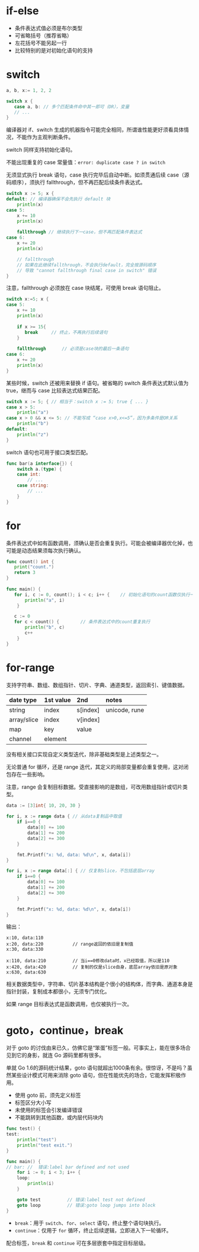 # if-else
- 条件表达式值必须是布尔类型
- 可省略括号（推荐省略）
- 左花括号不能另起一行
- 比较特别的是对初始化语句的支持

# switch
```go
a, b, x:= 1, 2, 2

switch x {
   case a, b: // 多个匹配条件命中其一即可（OR），变量
   // ...
}
```

编译器对 if、switch 生成的机器指令可能完全相同，所谓谁性能更好须看具体情况，不能作为主观判断条件。

switch 同样支持初始化语句。

不能出现重复的 case 常量值：`error: duplicate case ? in switch`

无须显式执行 break 语句，case 执行完毕后自动中断。如须贯通后续 case（源码顺序），须执行 fallthrough，但不再匹配后续条件表达式。
```go
switch x := 5; x { 
default: // 编译器确保不会先执行 default 块
	println(x) 
case 5: 
	x += 10
	println(x) 
	
	fallthrough // 继续执行下一case，但不再匹配条件表达式 
case 6:         
	x += 20      
	println(x) 

	// fallthrough
	// 如果在此继续fallthrough，不会执行default，完全按源码顺序
	// 导致 "cannot fallthrough final case in switch" 错误
}
```

注意，fallthrough 必须放在 case 块结尾，可使用 break 语句阻止。
```go
switch x:=5; x { 
case 5: 
	x += 10
	println(x) 
	
	if x >= 15{ 
	   break     // 终止，不再执行后续语句 
	} 
	
	fallthrough      // 必须是case块的最后一条语句 
case 6: 
	x += 20
	println(x) 
}
```

某些时候，switch 还被用来替换 if 语句。被省略的 switch 条件表达式默认值为 true，继而与 case 比较表达式结果匹配。
```go
switch x := 5; { // 相当于：switch x := 5; true { ... }
case x > 5: 
	println("a") 
case x > 0 && x <= 5: // 不能写成 “case x>0,x<=5”，因为多条件是OR关系 
	println("b")
default: 
	println("z")
}
```

switch 语句也可用于接口类型匹配。
```go
func bar(a interface{}) {
	switch a.(type) {
	case int:
		// ...
	case string:
		// ...
	}
}
```

# for
条件表达式中如有函数调用，须确认是否会重复执行。可能会被编译器优化掉，也可能是动态结果须每次执行确认。
```go
func count() int { 
   print("count.") 
   return 3
} 
  
func main() { 
   for i, c := 0, count(); i < c; i++ {    // 初始化语句的count函数仅执行一次 
       println("a", i) 
    } 

   c := 0
   for c < count() {        // 条件表达式中的count重复执行 
       println("b", c) 
       c++ 
    } 
}
```

# for-range
支持字符串、数组、数组指针、切片、字典、通道类型，返回索引、键值数据。

| date type   | 1st value |      2nd | notes         |
|:------------|:----------|:---------|:--------------|
| string      | index     | s[index] | unicode, rune |
| array/slice | index     | v[index] |               |
| map         | key       | value    |               |
| channel     | element   |          |               |  

没有相关接口实现自定义类型迭代，除非基础类型是上述类型之一。

无论普通 for 循环，还是 range 迭代，其定义的局部变量都会重复使用，这对闭包存在一些影响。

注意，range 会复制目标数据。受直接影响的是数组，可改用数组指针或切片类型。
```go
data := [3]int{ 10, 20, 30 } 
  
for i, x := range data { // 从data复制品中取值
	if i==0 { 
		data[0] += 100
		data[1] += 200
		data[2] += 300
	} 

	fmt.Printf("x: %d, data: %d\n", x, data[i]) 
}

for i, x := range data[:] { // 仅复制slice，不包括底层array
	if i==0 { 
		data[0] += 100
		data[1] += 200
		data[2] += 300
	} 

	fmt.Printf("x: %d, data: %d\n", x, data[i]) 
}
```
输出：
```shell
x:10, data:110
x:20, data:220           // range返回的依旧是复制值 
x:30, data:330
  
x:110, data:210          // 当i==0修改data时，x已经取值，所以是110
x:420, data:420          // 复制的仅是slice自身，底层array依旧是原对象 
x:630, data:630
```

相关数据类型中，字符串、切片基本结构是个很小的结构体，而字典、通道本身是指针封装，复制成本都很小，无须专门优化。

如果 range 目标表达式是函数调用，也仅被执行一次。

# goto，continue，break
对于 goto 的讨伐由来已久，仿佛它是“笨蛋”标签一般。可事实上，能在很多场合见到它的身影，就连 Go 源码里都有很多。

单就 Go 1.6的源码统计结果，goto 语句就超出1000条有余。很惊讶，不是吗？虽然某些设计模式可用来消除 goto 语句，但在性能优先的场合，它能发挥积极作用。

- 使用 goto 前，须先定义标签
- 标签区分大小写
- 未使用的标签会引发编译错误
- 不能跳转到其他函数，或内层代码块内

```go
func test() {
test:
	println("test")
	println("test exit.")
}

func main() {
// bar: //  错误:label bar defined and not used
	for i := 0; i < 3; i++ { 
	loop: 
		println(i)
	} 

	goto test          // 错误:label test not defined
	goto loop          // 错误:goto loop jumps into block
}
```

- `break`：用于 `switch`、`for`、`select` 语句，终止整个语句块执行。
- `continue`：仅用于 `for` 循环，终止后续逻辑，立即进入下一轮循环。

配合标签，`break` 和 `continue` 可在多层嵌套中指定目标层级。
